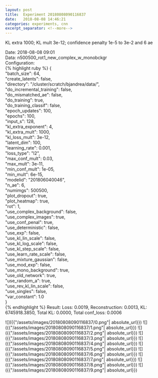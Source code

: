 ```yaml
---
layout: post
title:  Experiment 20180808090116837
date:   2018-08-08 14:46:21
categories: experiments, cnn
excerpt_separator: <!--more-->
---
```

KL extra 1000; KL mult 3e-12; confidence penalty 1e-5 to 3e-2 and 6 ae  

 <!--more-->
Date: 2018-08-08 09:01  
Data: n500500_rot1_new_complex_w_monobckgr  
Configuration:   
{% highlight ruby %}
{  
    "batch_size": 64,   
    "create_latents": false,   
    "directory": "/cluster/scratch/bjandrea/data/",   
    "do_incremental_training": false,   
    "do_mismatched_ae": false,   
    "do_training": true,   
    "do_training_classif": false,   
    "epoch_updates": 100,   
    "epochs": 100,   
    "input_s": 128,   
    "kl_extra_exponent": 4,   
    "kl_extra_mult": 1000,   
    "kl_loss_mult": 3e-12,   
    "latent_dim": 100,   
    "learning_rate": 0.001,   
    "loss_type": "l2",   
    "max_conf_mult": 0.03,   
    "max_mult": 3e-11,   
    "min_conf_mult": 1e-05,   
    "min_mult": 6e-15,   
    "modelid": "201806040046",   
    "n_ae": 6,   
    "numimgs": 500500,   
    "plot_dropout": true,   
    "plot_heatmap": true,   
    "rot": 1,   
    "use_complex_background": false,   
    "use_complex_images": true,   
    "use_conf_penal": true,   
    "use_deterministic": false,   
    "use_exp": false,   
    "use_kl_lin_scale": false,   
    "use_kl_log_scale": false,   
    "use_kl_step_scale": false,   
    "use_learn_rate_scale": false,   
    "use_mixture_gaussian": false,   
    "use_mod_exp": false,   
    "use_mono_background": true,   
    "use_old_network": true,   
    "use_random_a": true,   
    "use_rev_kl_lin_scale": false,   
    "use_singles": false,   
    "var_constant": 1.0  
}  
{% endhighlight %}
Result: Loss: 0.0019, Reconstruction: 0.0013, KL: 6745918.3850, Total KL: 0.0000,  Total conf_loss: 0.0006  

![]({{"/assets/images/20180808090116837/0.png"| absolute_url}})
![]({{"/assets/images/20180808090116837/1.png"| absolute_url}})
![]({{"/assets/images/20180808090116837/2.png"| absolute_url}})
![]({{"/assets/images/20180808090116837/3.png"| absolute_url}})
![]({{"/assets/images/20180808090116837/4.png"| absolute_url}})
![]({{"/assets/images/20180808090116837/5.png"| absolute_url}})
![]({{"/assets/images/20180808090116837/6.png"| absolute_url}})
![]({{"/assets/images/20180808090116837/7.png"| absolute_url}})
![]({{"/assets/images/20180808090116837/8.png"| absolute_url}})
![]({{"/assets/images/20180808090116837/9.png"| absolute_url}})
